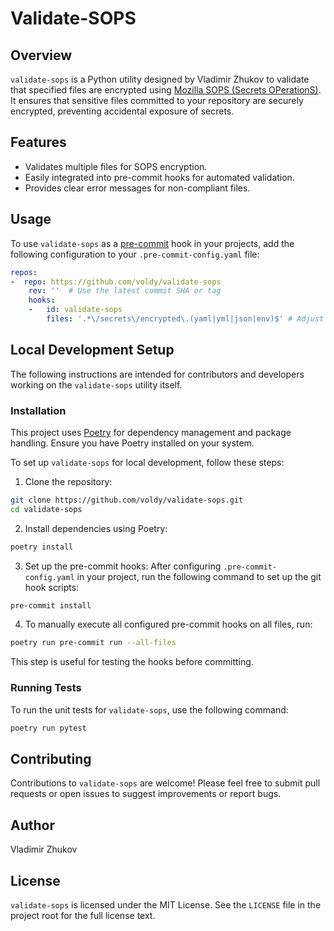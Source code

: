 # Validate-SOPS

## Overview

`validate-sops` is a Python utility designed by Vladimir Zhukov to validate that specified files are encrypted using [Mozilla SOPS (Secrets OPerationS)](https://github.com/mozilla/sops). It ensures that sensitive files committed to your repository are securely encrypted, preventing accidental exposure of secrets.

## Features

- Validates multiple files for SOPS encryption.
- Easily integrated into pre-commit hooks for automated validation.
- Provides clear error messages for non-compliant files.

## Usage

To use `validate-sops` as a [pre-commit](https://pre-commit.com/) hook in your projects, add the following configuration to your `.pre-commit-config.yaml` file:

```yaml
repos:
-  repo: https://github.com/voldy/validate-sops
    rev: ''  # Use the latest commit SHA or tag
    hooks:
    -   id: validate-sops
        files: '.*\/secrets\/encrypted\.(yaml|yml|json|env)$' # Adjust based on your file(s) location and type(s)
```

## Local Development Setup

The following instructions are intended for contributors and developers working on the `validate-sops` utility itself.

### Installation

This project uses [Poetry](https://python-poetry.org/) for dependency management and package handling. Ensure you have Poetry installed on your system.

To set up `validate-sops` for local development, follow these steps:

1. Clone the repository:

```bash
git clone https://github.com/voldy/validate-sops.git
cd validate-sops
```

2. Install dependencies using Poetry:

```bash
poetry install
```

3. Set up the pre-commit hooks:
After configuring `.pre-commit-config.yaml` in your project, run the following command to set up the git hook scripts:

```bash
pre-commit install
```

4. To manually execute all configured pre-commit hooks on all files, run:

```bash
poetry run pre-commit run --all-files
```

This step is useful for testing the hooks before committing.

### Running Tests

To run the unit tests for `validate-sops`, use the following command:

   ```bash
   poetry run pytest
   ```

## Contributing

Contributions to `validate-sops` are welcome! Please feel free to submit pull requests or open issues to suggest improvements or report bugs.

## Author

Vladimir Zhukov

## License

`validate-sops` is licensed under the MIT License. See the `LICENSE` file in the project root for the full license text.
